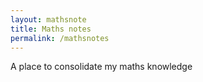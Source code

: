 ```yaml
---
layout: mathsnote
title: Maths notes
permalink: /mathsnotes
---
```


A place to consolidate my maths knowledge
